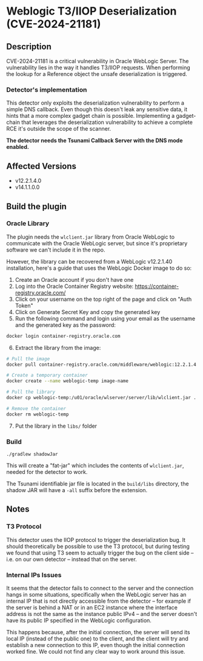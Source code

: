 # Weblogic T3/IIOP Deserialization (CVE-2024-21181)

## Description

CVE-2024-21181 is a critical vulnerability in Oracle WebLogic Server. The vulnerability lies in the way it
handles T3/IIOP requests. When performing the lookup for a Reference object the unsafe deserialization is triggered.

### Detector's implementation

This detector only exploits the deserialization vulnerability to perform a simple DNS callback. 
Even though this doesn't leak any sensitive data, it hints that a more complex gadget chain is possible.
Implementing a gadget-chain that leverages the deserialization vulnerability to achieve a complete RCE
it's outside the scope of the scanner.

**The detector needs the Tsunami Callback Server with the DNS mode enabled.**

## Affected Versions

-  v12.2.1.4.0
-  v14.1.1.0.0

## Build the plugin

### Oracle Library

The plugin needs the `wlclient.jar` library from Oracle WebLogic to communicate with the Oracle WebLogic server, but since it's proprietary software we can't include it in the repo.

However, the library can be recovered from a WebLogic v12.2.1.40 installation, here's a guide that uses the WebLogic Docker image to do so:
1. Create an Oracle account if you don't have one
2. Log into the Oracle Container Registry website: https://container-registry.oracle.com/
3. Click on your username on the top right of the page and click on "Auth Token"
4. Click on Generate Secret Key and copy the generated key
5. Run the following command and login using your email as the username and the generated key as the password:
```sh
docker login container-registry.oracle.com
```
6. Extract the library from the image:
```sh
# Pull the image
docker pull container-registry.oracle.com/middleware/weblogic:12.2.1.4

# Create a temporary container
docker create --name weblogic-temp image-name

# Pull the library
docker cp weblogic-temp:/u01/oracle/wlserver/server/lib/wlclient.jar .

# Remove the container
docker rm weblogic-temp
```
7. Put the library in the `libs/` folder

### Build 

```shell
./gradlew shadowJar
```

This will create a "fat-jar" which includes the contents of `wlclient.jar`, needed for the detector to work.

The Tsunami identifiable jar file is located in the `build/libs` directory, the shadow JAR will have a `-all` suffix before the extension.

## Notes
### T3 Protocol
This detector uses the IIOP protocol to trigger the deserialization bug. It should theoretically be possible to use the T3 protocol, but during testing we found that using T3 seem to actually trigger the bug on the client side – i.e. on our own detector – instead that on the server.

### Internal IPs Issues
It seems that the detector fails to connect to the server and the connection hangs in some situations, specifically when the WebLogic server has an internal IP that is not directly accessible from the detector – for example if the server is behind a NAT or in an EC2 instance where the interface address is not the same as the instance public IPv4 – and the server doesn't have its public IP specified in the WebLogic configuration.

This happens because, after the initial connection, the server will send its local IP (instead of the public one) to the client, and the client will try and establish a new connection to this IP, even though the initial connection worked fine. We could not find any clear way to work around this issue.